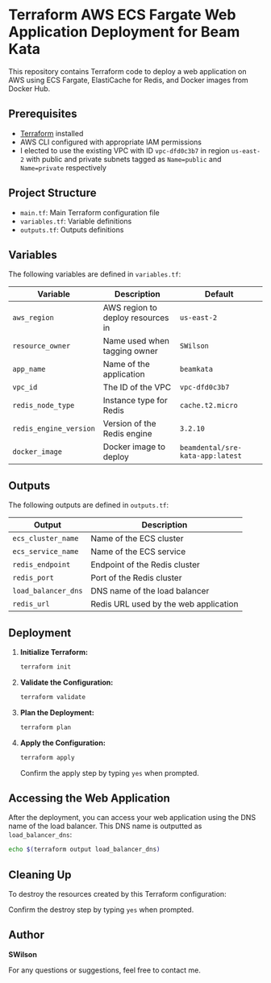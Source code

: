 # Terraform AWS ECS Fargate Web Application Deployment for Beam Kata

This repository contains Terraform code to deploy a web application on AWS using ECS Fargate, ElastiCache for Redis, and Docker images from Docker Hub.

## Prerequisites

- [Terraform](https://www.terraform.io/downloads.html) installed
- AWS CLI configured with appropriate IAM permissions
- I elected to use the existing VPC with ID `vpc-dfd0c3b7` in region `us-east-2` with public and private subnets tagged as `Name=public` and `Name=private` respectively

## Project Structure

- `main.tf`: Main Terraform configuration file
- `variables.tf`: Variable definitions
- `outputs.tf`: Outputs definitions

## Variables

The following variables are defined in `variables.tf`:

| Variable             | Description                             | Default                          |
|----------------------|-----------------------------------------|----------------------------------|
| `aws_region`         | AWS region to deploy resources in       | `us-east-2`                      |
| `resource_owner`     | Name used when tagging owner            | `SWilson`                        |
| `app_name`           | Name of the application                 | `beamkata`                       |
| `vpc_id`             | The ID of the VPC                       | `vpc-dfd0c3b7`                   |
| `redis_node_type`    | Instance type for Redis                 | `cache.t2.micro`                 |
| `redis_engine_version` | Version of the Redis engine            | `3.2.10`                         |
| `docker_image`       | Docker image to deploy                  | `beamdental/sre-kata-app:latest` |

## Outputs

The following outputs are defined in `outputs.tf`:

| Output              | Description                             |
|---------------------|-----------------------------------------|
| `ecs_cluster_name`  | Name of the ECS cluster                 |
| `ecs_service_name`  | Name of the ECS service                 |
| `redis_endpoint`    | Endpoint of the Redis cluster           |
| `redis_port`        | Port of the Redis cluster               |
| `load_balancer_dns` | DNS name of the load balancer           |
| `redis_url`         | Redis URL used by the web application   |

## Deployment

1. **Initialize Terraform:**

    ```sh
    terraform init
    ```

2. **Validate the Configuration:**

    ```sh
    terraform validate
    ```

3. **Plan the Deployment:**

    ```sh
    terraform plan
    ```

4. **Apply the Configuration:**

    ```sh
    terraform apply
    ```

    Confirm the apply step by typing `yes` when prompted.

## Accessing the Web Application

After the deployment, you can access your web application using the DNS name of the load balancer. This DNS name is outputted as `load_balancer_dns`:

```sh
echo $(terraform output load_balancer_dns)
```

## Cleaning Up

To destroy the resources created by this Terraform configuration:


Confirm the destroy step by typing `yes` when prompted.


## Author

**SWilson**

For any questions or suggestions, feel free to contact me.
